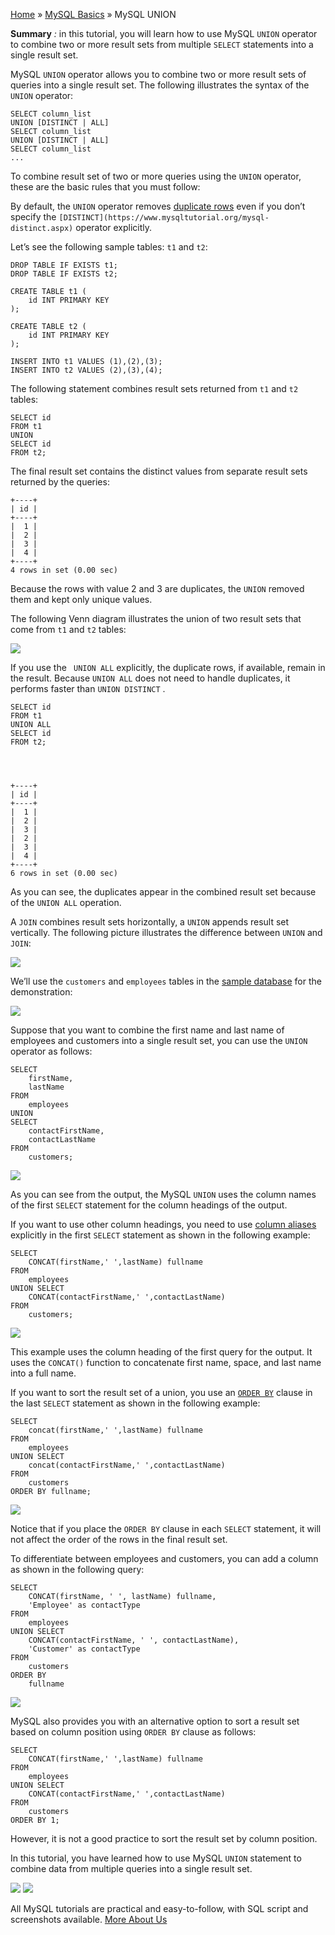 

[Home](https://www.mysqltutorial.org/) » [MySQL
Basics](https://www.mysqltutorial.org/mysql-basics/) » MySQL UNION



 **Summary** _:_ in this tutorial, you will learn how to use MySQL `UNION`
operator to combine two or more result sets from multiple `SELECT` statements
into a single result set.



MySQL `UNION` operator allows you to combine two or more result sets of
queries into a single result set. The following illustrates the syntax of the
`UNION` operator:


    
    
    SELECT column_list
    UNION [DISTINCT | ALL]
    SELECT column_list
    UNION [DISTINCT | ALL]
    SELECT column_list
    ...



To combine result set of two or more queries using the `UNION` operator, these
are the basic rules that you must follow:



By default, the `UNION` operator removes [duplicate
rows](https://www.mysqltutorial.org/mysql-find-duplicate-values/) even if you
don’t specify the `[DISTINCT](https://www.mysqltutorial.org/mysql-
distinct.aspx)` operator explicitly.



Let’s see the following sample tables: `t1` and `t2`:


    
    
    DROP TABLE IF EXISTS t1;
    DROP TABLE IF EXISTS t2;
    
    CREATE TABLE t1 (
        id INT PRIMARY KEY
    );
    
    CREATE TABLE t2 (
        id INT PRIMARY KEY
    );
    
    INSERT INTO t1 VALUES (1),(2),(3);
    INSERT INTO t2 VALUES (2),(3),(4);



The following statement combines result sets returned from `t1` and `t2`
tables:


    
    
    SELECT id
    FROM t1
    UNION
    SELECT id
    FROM t2;



The final result set contains the distinct values from separate result sets
returned by the queries:


    
    
    +----+
    | id |
    +----+
    |  1 |
    |  2 |
    |  3 |
    |  4 |
    +----+
    4 rows in set (0.00 sec)



Because the rows with value 2 and 3 are duplicates, the `UNION` removed them
and kept only unique values.



The following Venn diagram illustrates the union of two result sets that come
from `t1` and `t2` tables:

![](https://www.mysqltutorial.org/wp-content/uploads/2009/12/MySQL-UNION.png)


If you use the ` UNION ALL` explicitly, the duplicate rows, if available,
remain in the result. Because `UNION ALL` does not need to handle duplicates,
it performs faster than `UNION DISTINCT` .


    
    
    SELECT id
    FROM t1
    UNION ALL
    SELECT id
    FROM t2;


    
    
    +----+
    | id |
    +----+
    |  1 |
    |  2 |
    |  3 |
    |  2 |
    |  3 |
    |  4 |
    +----+
    6 rows in set (0.00 sec)



As you can see, the duplicates appear in the combined result set because of
the `UNION ALL` operation.



A `JOIN` combines result sets horizontally, a `UNION` appends result set
vertically. The following picture illustrates the difference between `UNION`
and `JOIN`:

![](https://www.mysqltutorial.org/wp-content/uploads/2009/12/MySQL-UNION-vs-JOIN.png)


We’ll use the `customers` and `employees` tables in the [sample
database](https://www.mysqltutorial.org/mysql-sample-database.aspx) for the
demonstration:

![](https://www.mysqltutorial.org/wp-content/uploads/2019/09/customers-employees.png)


Suppose that you want to combine the first name and last name of employees and
customers into a single result set, you can use the `UNION` operator as
follows:


    
    
    SELECT 
        firstName, 
        lastName
    FROM
        employees 
    UNION 
    SELECT 
        contactFirstName, 
        contactLastName
    FROM
        customers;

![](https://www.mysqltutorial.org/wp-content/uploads/2009/12/MySQL-UNION-example.png)


As you can see from the output, the MySQL `UNION` uses the column names of the
first `SELECT` statement for the column headings of the output.



If you want to use other column headings, you need to use [column
aliases](https://www.mysqltutorial.org/mysql-alias/) explicitly in the first
`SELECT` statement as shown in the following example:


    
    
    SELECT 
        CONCAT(firstName,' ',lastName) fullname
    FROM
        employees 
    UNION SELECT 
        CONCAT(contactFirstName,' ',contactLastName)
    FROM
        customers;

![](https://www.mysqltutorial.org/wp-content/uploads/2009/12/MySQL-UNION-with-column-alias-example.png)


This example uses the column heading of the first query for the output. It
uses the `CONCAT()` function to concatenate first name, space, and last name
into a full name.



If you want to sort the result set of a union, you use an [`ORDER
BY`](https://www.mysqltutorial.org/mysql-order-by/) clause in the last
`SELECT` statement as shown in the following example:


    
    
    SELECT 
        concat(firstName,' ',lastName) fullname
    FROM
        employees 
    UNION SELECT 
        concat(contactFirstName,' ',contactLastName)
    FROM
        customers
    ORDER BY fullname;

![](https://www.mysqltutorial.org/wp-content/uploads/2009/12/MySQL-UNION-and-ORDER-BY-example.png)


Notice that if you place the `ORDER BY` clause in each `SELECT` statement, it
will not affect the order of the rows in the final result set.



To differentiate between employees and customers, you can add a column as
shown in the following query:


    
    
    SELECT 
        CONCAT(firstName, ' ', lastName) fullname, 
        'Employee' as contactType
    FROM
        employees 
    UNION SELECT 
        CONCAT(contactFirstName, ' ', contactLastName),
        'Customer' as contactType
    FROM
        customers
    ORDER BY 
        fullname

![](https://www.mysqltutorial.org/wp-content/uploads/2019/09/MysQL-Union-with-a-custom-column.png)


MySQL also provides you with an alternative option to sort a result set based
on column position using `ORDER BY` clause as follows:


    
    
    SELECT 
        CONCAT(firstName,' ',lastName) fullname
    FROM
        employees 
    UNION SELECT 
        CONCAT(contactFirstName,' ',contactLastName)
    FROM
        customers
    ORDER BY 1;



However, it is not a good practice to sort the result set by column position.



In this tutorial, you have learned how to use MySQL `UNION` statement to
combine data from multiple queries into a single result set.

![](https://www.mysqltutorial.org/wp-content/themes/evolution/img/left.svg)
![](https://www.mysqltutorial.org/wp-content/themes/evolution/img/right.svg)


All MySQL tutorials are practical and easy-to-follow, with SQL script and
screenshots available. [More About Us](/about-us/)

